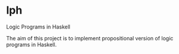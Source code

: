 # lph
Logic Programs in Haskell

The aim of this project is to implement propositional version of logic programs in Haskell.
